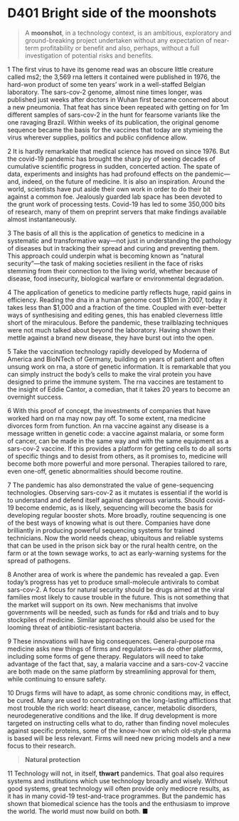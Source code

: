 # D401 Bright side of the moonshots
> A **moonshot**, in a technology context, is an ambitious, exploratory and ground-breaking project undertaken without any expectation of near-term profitability or benefit and also, perhaps, without a full investigation of potential risks and benefits.
 > 

1 The first virus to have its genome read was an obscure little creature called ms2; the 3,569 rna letters it contained were published in 1976, the hard-won product of some ten years’ work in a well-staffed Belgian laboratory. The sars-cov-2 genome, almost nine times longer, was published just weeks after doctors in Wuhan first became concerned about a new pneumonia. That feat has since been repeated with getting on for 1m different samples of sars-cov-2 in the hunt for fearsome variants like the one ravaging Brazil. Within weeks of its publication, the original genome sequence became the basis for the vaccines that today are stymieing the virus wherever supplies, politics and public confidence allow.

2 It is hardly remarkable that medical science has moved on since 1976. But the covid-19 pandemic has brought the sharp joy of seeing decades of cumulative scientific progress in sudden, concerted action. The spate of data, experiments and insights has had profound effects on the pandemic—and, indeed, on the future of medicine. It is also an inspiration. Around the world, scientists have put aside their own work in order to do their bit against a common foe. Jealously guarded lab space has been devoted to the grunt work of processing tests. Covid-19 has led to some 350,000 bits of research, many of them on preprint servers that make findings available almost instantaneously.

3 The basis of all this is the application of genetics to medicine in a systematic and transformative way—not just in understanding the pathology of diseases but in tracking their spread and curing and preventing them. This approach could underpin what is becoming known as “natural security”—the task of making societies resilient in the face of risks stemming from their connection to the living world, whether because of disease, food insecurity, biological warfare or environmental degradation.

4 The application of genetics to medicine partly reflects huge, rapid gains in efficiency. Reading the dna in a human genome cost $10m in 2007, today it takes less than $1,000 and a fraction of the time. Coupled with ever-better ways of synthesising and editing genes, this has enabled cleverness little short of the miraculous. Before the pandemic, these trailblazing techniques were not much talked about beyond the laboratory. Having shown their mettle against a brand new disease, they have burst out into the open.

5 Take the vaccination technology rapidly developed by Moderna of America and BioNTech of Germany, building on years of patient and often unsung work on rna, a store of genetic information. It is remarkable that you can simply instruct the body’s cells to make the viral protein you have designed to prime the immune system. The rna vaccines are testament to the insight of Eddie Cantor, a comedian, that it takes 20 years to become an overnight success.

6 With this proof of concept, the investments of companies that have worked hard on rna may now pay off. To some extent, rna medicine divorces form from function. An rna vaccine against any disease is a message written in genetic code: a vaccine against malaria, or some form of cancer, can be made in the same way and with the same equipment as a sars-cov-2 vaccine. If this provides a platform for getting cells to do all sorts of specific things and to desist from others, as it promises to, medicine will become both more powerful and more personal. Therapies tailored to rare, even one-off, genetic abnormalities should become routine.

7 The pandemic has also demonstrated the value of gene-sequencing technologies. Observing sars-cov-2 as it mutates is essential if the world is to understand and defend itself against dangerous variants. Should covid-19 become endemic, as is likely, sequencing will become the basis for developing regular booster shots. More broadly, routine sequencing is one of the best ways of knowing what is out there. Companies have done brilliantly in producing powerful sequencing systems for trained technicians. Now the world needs cheap, ubiquitous and reliable systems that can be used in the prison sick bay or the rural health centre, on the farm or at the town sewage works, to act as early-warning systems for the spread of pathogens.

8 Another area of work is where the pandemic has revealed a gap. Even today’s progress has yet to produce small-molecule antivirals to combat sars-cov-2. A focus for natural security should be drugs aimed at the viral families most likely to cause trouble in the future. This is not something that the market will support on its own. New mechanisms that involve governments will be needed, such as funds for r&d and trials and to buy stockpiles of medicine. Similar approaches should also be used for the looming threat of antibiotic-resistant bacteria.

9 These innovations will have big consequences. General-purpose rna medicine asks new things of firms and regulators—as do other platforms, including some forms of gene therapy. Regulators will need to take advantage of the fact that, say, a malaria vaccine and a sars-cov-2 vaccine are both made on the same platform by streamlining approval for them, while continuing to ensure safety.

10 Drugs firms will have to adapt, as some chronic conditions may, in effect, be cured. Many are used to concentrating on the long-lasting afflictions that most trouble the rich world: heart disease, cancer, metabolic disorders, neurodegenerative conditions and the like. If drug development is more targeted on instructing cells what to do, rather than finding novel molecules against specific proteins, some of the know-how on which old-style pharma is based will be less relevant. Firms will need new pricing models and a new focus to their research.

> **Natural protection**
>

11 Technology will not, in itself, **thwart** pandemics. That goal also requires systems and institutions which use technology broadly and wisely. Without good systems, great technology will often provide only mediocre results, as it has in many covid-19 test-and-trace programmes. But the pandemic has shown that biomedical science has the tools and the enthusiasm to improve the world. The world must now build on both. ■

